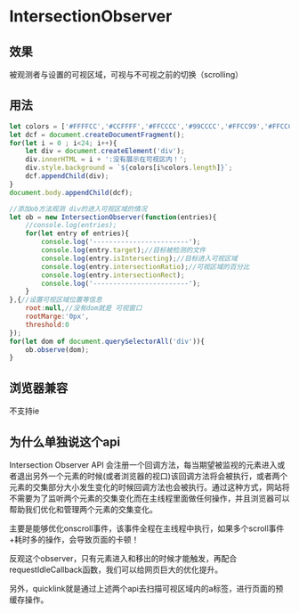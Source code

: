 # IntersectionObserver
## 效果
被观测者与设置的可视区域，可视与不可视之前的切换（scrolling）
## 用法
```javascript
let colors = ['#FFFFCC','#CCFFFF','#FFCCCC','#99CCCC','#FFCC99','#FFCCCC'];
let dcf = document.createDocumentFragment();
for(let i = 0 ; i<24; i++){
    let div = document.createElement('div');
    div.innerHTML = i + ':没有展示在可视区内！';
    div.style.background = `${colors[i%colors.length]}`;
    dcf.appendChild(div);
}
document.body.appendChild(dcf);

//添加ob方法观测 div的进入可视区域的情况 
let ob = new IntersectionObserver(function(entries){
    //console.log(entries);
    for(let entry of entries){
        console.log('------------------------');
        console.log(entry.target);//目标被检测的文件
        console.log(entry.isIntersecting);//目标进入可视区域
        console.log(entry.intersectionRatio);//可视区域的百分比
        console.log(entry.intersectionRect);
        console.log('------------------------');
    }
},{//设置可视区域位置等信息
    root:null,//没有dom就是 可视窗口
    rootMarge:'0px',
    threshold:0
});
for(let dom of document.querySelectorAll('div')){
    ob.observe(dom);
}

```
## 浏览器兼容
不支持ie

## 为什么单独说这个api

Intersection Observer API 会注册一个回调方法，每当期望被监视的元素进入或者退出另外一个元素的时候(或者浏览器的视口)该回调方法将会被执行，或者两个元素的交集部分大小发生变化的时候回调方法也会被执行。通过这种方式，网站将不需要为了监听两个元素的交集变化而在主线程里面做任何操作，并且浏览器可以帮助我们优化和管理两个元素的交集变化。


主要是能够优化onscroll事件，该事件全程在主线程中执行，如果多个scroll事件+耗时多的操作，会导致页面的卡顿！

反观这个observer，只有元素进入和移出的时候才能触发，再配合requestIdleCallback函数，我们可以给网页巨大的优化提升。

另外，quicklink就是通过上述两个api去扫描可视区域内的a标签，进行页面的预缓存操作。